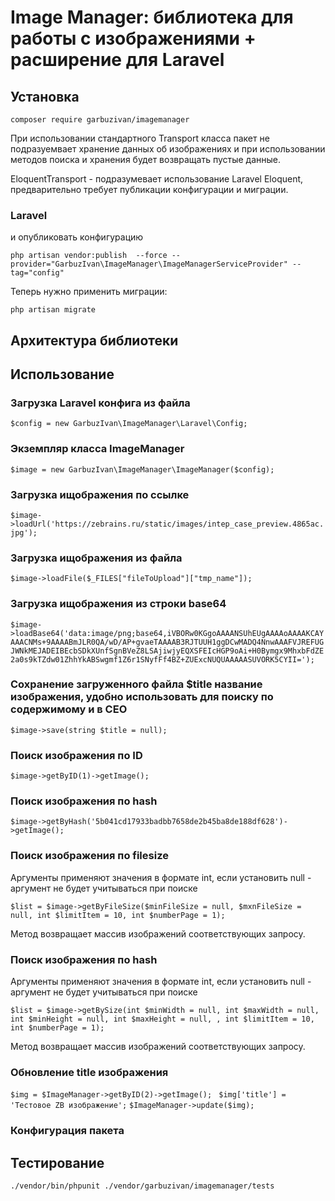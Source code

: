 # Image Manager: библиотека для работы с изображениями + расширение для Laravel

## Установка

`composer require garbuzivan/imagemanager`

<p>При использовании стандартного Transport класса пакет не подразуемвает хранение данных об изображениях 
и при использовании методов поиска и хранения будет возвращать пустые данные.</p>

<p>EloquentTransport - подразумевает использование Laravel Eloquent, предварительно требует публикации конфигурации и миграции.</p>

### Laravel
<p>и опубликовать конфигурацию</p>

`php artisan vendor:publish  --force --provider="GarbuzIvan\ImageManager\ImageManagerServiceProvider" --tag="config"`

<p>Теперь нужно применить миграции:</p>

`php artisan migrate`

## Архитектура библиотеки

## Использование

### Загрузка Laravel конфига из файла 
`$config = new GarbuzIvan\ImageManager\Laravel\Config;`

### Экземпляр класса ImageManager
`$image = new GarbuzIvan\ImageManager\ImageManager($config);`

### Загрузка ищображения по ссылке
`$image->loadUrl('https://zebrains.ru/static/images/intep_case_preview.4865ac.jpg');`

### Загрузка ищображения из файла
`$image->loadFile($_FILES["fileToUpload"]["tmp_name"]);`

### Загрузка ищображения из строки base64
`$image->loadBase64('data:image/png;base64,iVBORw0KGgoAAAANSUhEUgAAAAoAAAAKCAYAAACNMs+9AAAABmJLR0QA/wD/AP+gvaeTAAAAB3RJTUUH1ggDCwMADQ4NnwAAAFVJREFUGJWNkMEJADEIBEcbSDkXUnfSgnBVeZ8LSAjiwjyEQXSFEIcHGP9oAi+H0Bymgx9MhxbFdZE2a0s9kTZdw01ZhhYkABSwgmf1Z6r1SNyfFf4BZ+ZUExcNUQUAAAAASUVORK5CYII=');`

### Сохранение загруженного файла $title название изображения, удобно использовать для поиску по содержимому и в СЕО
`$image->save(string $title = null);`

### Поиск изображения по ID
`$image->getByID(1)->getImage();`

### Поиск изображения по hash
`$image->getByHash('5b041cd17933badbb7658de2b45ba8de188df628')->getImage();`

### Поиск изображения по filesize
<p>Аргументы применяют значения в формате int, если установить null - аргумент не будет учитываться при поиске</p>

`$list = $image->getByFileSize($minFileSize = null, $mxnFileSize = null, int $limitItem = 10, int $numberPage = 1);`

<p>Метод возвращает массив изображений соответствующих запросу.</p>

### Поиск изображения по hash
<p>Аргументы применяют значения в формате int, если установить null - аргумент не будет учитываться при поиске</p>

`$list = $image->getBySize(int $minWidth = null, int $maxWidth = null, int $minHeight = null, int $maxHeight = null, , int $limitItem = 10, int $numberPage = 1);`

<p>Метод возвращает массив изображений соответствующих запросу.</p>

### Обновление title изображения

`$img = $ImageManager->getByID(2)->getImage(); `
`$img['title'] = 'Тестовое ZB изображение';`
`$ImageManager->update($img);`

### Конфигурация пакета

## Тестирование

`./vendor/bin/phpunit ./vendor/garbuzivan/imagemanager/tests`
